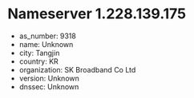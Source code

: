 # Nameserver 1.228.139.175

* as_number: 9318
* name: Unknown
* city: Tangjin
* country: KR
* organization: SK Broadband Co Ltd
* version: Unknown
* dnssec: Unknown
